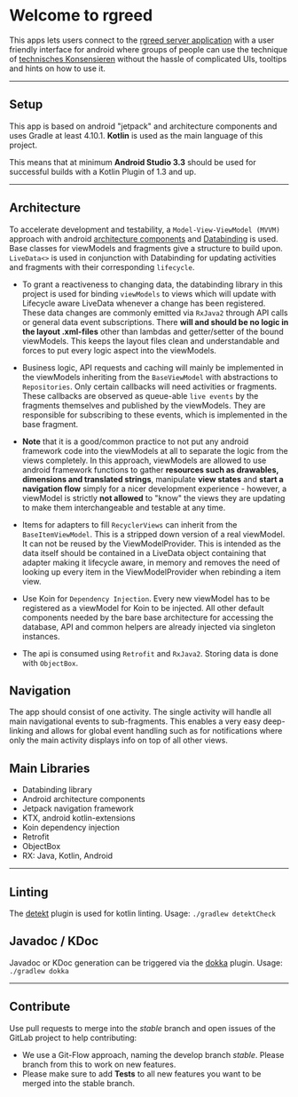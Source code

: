 # Welcome to **rgreed**

This apps lets users connect to the [rgreed server application](https://lab.jamit.de/kba/rgreed) with a user friendly interface for android where groups of people can use the technique of [technisches Konsensieren](https://www.konsensieren.eu/de/)
without the hassle of complicated UIs, tooltips and hints on how to use it.

***
## Setup
This app is based on android "jetpack" and architecture components and uses Gradle at least 4.10.1. **Kotlin** is used as the main language of this project.

This means that at minimum **Android Studio 3.3** should be used for successful builds with a Kotlin Plugin of 1.3 and up.
***
## Architecture
To accelerate development and testability, a `Model-View-ViewModel (MVVM)` approach with android [architecture components](https://developer.android.com/jetpack/arch/) and [Databinding](https://developer.android.com/topic/libraries/data-binding/) is used. Base classes for viewModels and fragments give a structure to build upon. `LiveData<>` is used in conjunction with Databinding for updating activities and fragments with their corresponding `lifecycle`.

- To grant a reactiveness to changing data, the databinding library in this project is used for binding `viewModels` to views which will update with Lifecycle aware LiveData whenever a change has been registered. These data changes are commonly emitted via `RxJava2` through API calls or general data event subscriptions.
There **will and should be no logic in the layout .xml-files** other than lambdas and getter/setter of the bound viewModels. This keeps the layout files clean and understandable and forces to put every logic aspect into the viewModels.

- Business logic, API requests and caching will mainly be implemented in the viewModels inheriting from the `BaseViewModel` with abstractions to `Repositories`. Only certain callbacks will need activities or fragments. These callbacks are observed as queue-able `live events` by the fragments themselves and published by the viewModels. They are responsible for subscribing to these events, which is implemented in the base fragment.

- **Note** that it is a good/common practice to not put any android framework code into the viewModels at all to separate the logic from the views completely.
In this approach, viewModels are allowed to use android framework functions to gather **resources such as drawables, dimensions and translated strings**, manipulate **view states** and **start a navigation flow** simply for a nicer development experience - however, a viewModel is strictly **not allowed** to "know" the views they are updating to make them interchangeable and testable at any time.

- Items for adapters to fill `RecyclerViews` can inherit from the `BaseItemViewModel`. This is a stripped down version of a real viewModel. It can not be reused by the ViewModelProvider. This is intended as the data itself should be contained in a LiveData object containing that adapter making it lifecycle aware, in memory and removes the need of looking up every item in the ViewModelProvider when rebinding a item view.

- Use Koin for `Dependency Injection`. Every new viewModel has to be registered as a viewModel for Koin to be injected.
All other default components needed by the bare base architecture for accessing the database, API and common helpers are already injected via singleton instances.

- The api is consumed using `Retrofit` and `RxJava2`. Storing data is done with `ObjectBox`.

## Navigation
The app should consist of one activity. The single activity will handle all main navigational events to sub-fragments. This enables a very easy deep-linking and allows for global event handling such as for notifications where only the main activity displays info on top of all other views.

## Main Libraries
* Databinding library
* Android architecture components
* Jetpack navigation framework
* KTX, android kotlin-extensions
* Koin dependency injection
* Retrofit
* ObjectBox
* RX: Java, Kotlin, Android
***
## Linting

The [detekt](https://github.com/arturbosch/detekt) plugin is used for kotlin linting. Usage: `./gradlew detektCheck`

## Javadoc / KDoc

Javadoc or KDoc generation can be triggered via the [dokka](https://github.com/Kotlin/dokka) plugin. Usage: `./gradlew dokka`
***
## Contribute

Use pull requests to merge into the *stable* branch and open issues of the GitLab project to help contributing:
- We use a Git-Flow approach, naming the develop branch *stable*. Please branch from this to work on new features.
- Please make sure to add **Tests** to all new features you want to be merged into the stable branch.
